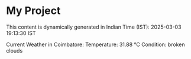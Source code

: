 # My Project

This content is dynamically generated in Indian Time (IST): 2025-03-03 19:13:30 IST


Current Weather in Coimbatore:
Temperature: 31.88 °C
Condition: broken clouds
